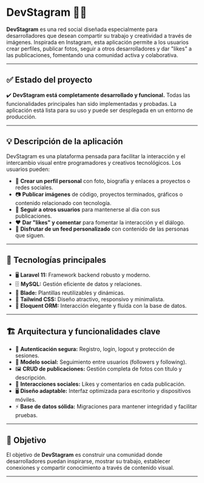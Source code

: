 # DevStagram 📸🚀

**DevStagram** es una red social diseñada especialmente para desarrolladores que desean compartir su trabajo y creatividad a través de imágenes. Inspirada en Instagram, esta aplicación permite a los usuarios crear perfiles, publicar fotos, seguir a otros desarrolladores y dar "likes" a las publicaciones, fomentando una comunidad activa y colaborativa.

---

## ✅ Estado del proyecto

✔️ **DevStagram está completamente desarrollado y funcional.** Todas las funcionalidades principales han sido implementadas y probadas. La aplicación está lista para su uso y puede ser desplegada en un entorno de producción.

---

## 💡 Descripción de la aplicación

DevStagram es una plataforma pensada para facilitar la interacción y el intercambio visual entre programadores y creativos tecnológicos. Los usuarios pueden:

- 👤 **Crear un perfil personal** con foto, biografía y enlaces a proyectos o redes sociales.
- 📷 **Publicar imágenes** de código, proyectos terminados, gráficos o contenido relacionado con tecnología.
- 🔄 **Seguir a otros usuarios** para mantenerse al día con sus publicaciones.
- ❤️ **Dar "likes" y comentar** para fomentar la interacción y el diálogo.
- 📰 **Disfrutar de un feed personalizado** con contenido de las personas que siguen.

---

## 🧰 Tecnologías principales

- 🖥️ **Laravel 11:** Framework backend robusto y moderno.
- 🗄️ **MySQL:** Gestión eficiente de datos y relaciones.
- 📝 **Blade:** Plantillas reutilizables y dinámicas.
- 🎨 **Tailwind CSS:** Diseño atractivo, responsivo y minimalista.
- 🔗 **Eloquent ORM:** Interacción elegante y fluida con la base de datos.

---

## 🏗️ Arquitectura y funcionalidades clave

- 🔐 **Autenticación segura:** Registro, login, logout y protección de sesiones.
- 🤝 **Modelo social:** Seguimiento entre usuarios (followers y following).
- 🖼️ **CRUD de publicaciones:** Gestión completa de fotos con título y descripción.
- 💬 **Interacciones sociales:** Likes y comentarios en cada publicación.
- 🖥️ **Diseño adaptable:** Interfaz optimizada para escritorio y dispositivos móviles.
- ⚡ **Base de datos sólida:** Migraciones para mantener integridad y facilitar pruebas.

---

## 🎯 Objetivo

El objetivo de **DevStagram** es construir una comunidad donde desarrolladores puedan inspirarse, mostrar su trabajo, establecer conexiones y compartir conocimiento a través de contenido visual.

---
